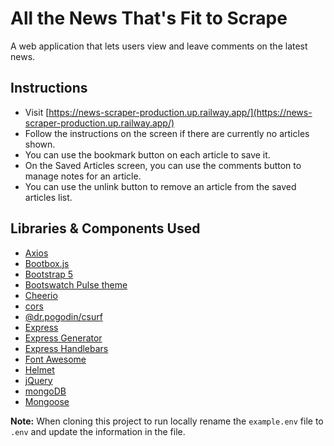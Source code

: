 # All the News That's Fit to Scrape

A web application that lets users view and leave comments on the latest news.

## Instructions

- Visit [https://news-scraper-production.up.railway.app/](https://news-scraper-production.up.railway.app/)
- Follow the instructions on the screen if there are currently no articles shown.
- You can use the bookmark button on each article to save it.
- On the Saved Articles screen, you can use the comments button to manage notes for an article.
- You can use the unlink button to remove an article from the saved articles list.

## Libraries & Components Used

- [Axios](https://www.npmjs.com/package/axios)
- [Bootbox.js](http://bootboxjs.com)
- [Bootstrap 5](https://getbootstrap.com/docs/5.2/getting-started/introduction/)
- [Bootswatch Pulse theme](https://bootswatch.com/pulse/)
- [Cheerio](https://www.npmjs.com/package/cheerio)
- [cors](https://www.npmjs.com/package/cors)
- [@dr.pogodin/csurf](https://www.npmjs.com/package/@dr.pogodin/csurf)
- [Express](https://www.npmjs.com/package/express)
- [Express Generator](https://www.npmjs.com/package/express-generator)
- [Express Handlebars](https://www.npmjs.com/package/express-handlebars)
- [Font Awesome](https://fontawesome.com/)
- [Helmet](https://www.npmjs.com/package/helmet)
- [jQuery](https://www.npmjs.com/package/jquery)
- [mongoDB](https://www.mongodb.com/)
- [Mongoose](https://www.npmjs.com/package/mongoose)

**Note:**
When cloning this project to run locally rename the `example.env` file to `.env` and update the information in the file.
